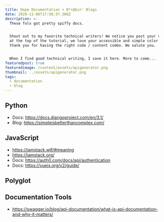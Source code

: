 ```yaml
---
title: Dope Documentation + B*+@&in' Blogs
date: 2020-11-06T17:58:37.300Z
description: >-
  These folx got pretty spiffy docs. 


  Shout out to my favorite technical writers! We notice you post your versions
  at the top of the tutorial, we love your accessible and simple color scheme,
  thank you for having the right code / content combo. We salute you.


  When I find good technical writing, I save it here. More to come...
featuredpost: true
featuredimage: /content/assets/apigenerator.png
thumbnail: ../assets/apigenerator.png
tags:
  - documentation
  - blog
---
```

## Python

* Docs: https://docs.djangoproject.com/en/3.1/
* Blog: https://simpleisbetterthancomplex.com/

## JavaScript

* https://jamstack.wtf/#meaning
* https://jamstack.org/
* Docs: https://auth0.com/docs/api/authentication
* Docs: https://vuejs.org/v2/guide/

## Polyglot

## 

## Documentation Tools

* https://swagger.io/blog/api-documentation/what-is-api-documentation-and-why-it-matters/
